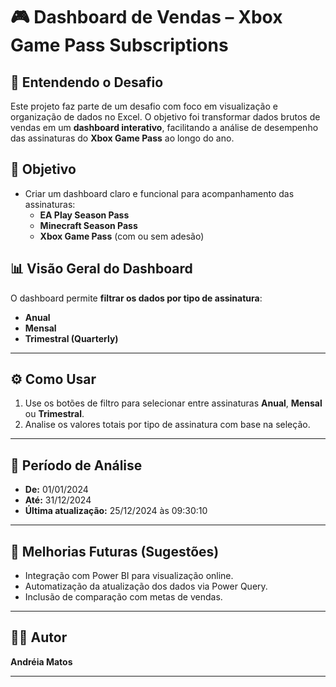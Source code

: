 

# 🎮 Dashboard de Vendas – Xbox Game Pass Subscriptions

## 📌 Entendendo o Desafio

Este projeto faz parte de um desafio com foco em visualização e organização de dados no Excel. O objetivo foi transformar dados brutos de vendas em um **dashboard interativo**, facilitando a análise de desempenho das assinaturas do **Xbox Game Pass** ao longo do ano.

## 🧩 Objetivo

- Criar um dashboard claro e funcional para acompanhamento das assinaturas:
  - **EA Play Season Pass**
  - **Minecraft Season Pass**
  - **Xbox Game Pass** (com ou sem adesão)

## 📊 Visão Geral do Dashboard

O dashboard permite **filtrar os dados por tipo de assinatura**:
- **Anual**
- **Mensal**
- **Trimestral (Quarterly)**

---

## ⚙️ Como Usar

1. Use os botões de filtro para selecionar entre assinaturas **Anual**, **Mensal** ou **Trimestral**.
2. Analise os valores totais por tipo de assinatura com base na seleção.

---

## 📅 Período de Análise

- **De:** 01/01/2024  
- **Até:** 31/12/2024  
- **Última atualização:** 25/12/2024 às 09:30:10

---

## 🚀 Melhorias Futuras (Sugestões)

- Integração com Power BI para visualização online.
- Automatização da atualização dos dados via Power Query.
- Inclusão de comparação com metas de vendas.

---

## 👩‍💻 Autor

**Andréia Matos**  


---



